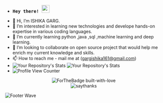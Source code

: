 - <p><samp><b><strong> Hey there!</strong> <img src="https://raw.githubusercontent.com/himanshusharma89/himanshusharma89/master/Hi.gif" width="25px"> </b></samp></p>
- 🙋 Hi, I’m ISHIKA GARG.
- 👀 I’m interested in learning new technologies and develope hands-on expertise in various coding languages.
- 🌱 I’m currently learning python ,java ,sql ,machine learning and deep learning.
- 💞️ I’m looking to collaborate on open source project that would help me enrich my current knowledge and skills.
- 📫 How to reach me - mail me at (gargishika161@gmail.com)
- ![Your Repository's Stats](https://github-readme-stats.vercel.app/api?username=ishika161&show_icons=true)
![Your Repository's Stats](https://github-readme-stats.vercel.app/api/top-langs/?username=ishika161&theme=white-green)
-  ![Profile View Counter](https://komarev.com/ghpvc/?username=ishika161)
<!---
ishika161/ishika161 is a ✨ special ✨ repository because its `README.md` (this file) appears on your GitHub profile.
You can click the Preview link to take a look at your changes.
--->
<div align="center">

![ForTheBadge built-with-love](http://ForTheBadge.com/images/badges/built-with-love.svg)<br>
![saythanks](https://img.shields.io/badge/Thanks-ff69b4.svg)

</div>


![Footer Wave](https://raw.githubusercontent.com/Trilokia/Trilokia/379277808c61ef204768a61bbc5d25bc7798ccf1/bottom_header.svg )
